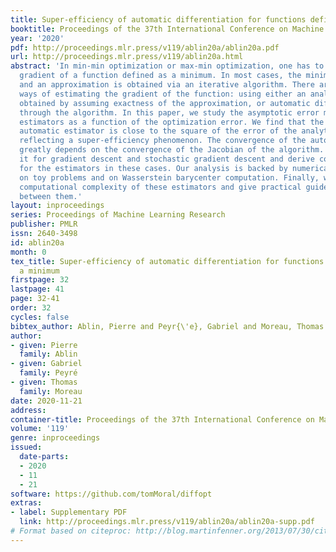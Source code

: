 ```yaml
---
title: Super-efficiency of automatic differentiation for functions defined as a minimum
booktitle: Proceedings of the 37th International Conference on Machine Learning
year: '2020'
pdf: http://proceedings.mlr.press/v119/ablin20a/ablin20a.pdf
url: http://proceedings.mlr.press/v119/ablin20a.html
abstract: 'In min-min optimization or max-min optimization, one has to compute the
  gradient of a function defined as a minimum. In most cases, the minimum has no closed-form,
  and an approximation is obtained via an iterative algorithm. There are two usual
  ways of estimating the gradient of the function: using either an analytic formula
  obtained by assuming exactness of the approximation, or automatic differentiation
  through the algorithm. In this paper, we study the asymptotic error made by these
  estimators as a function of the optimization error. We find that the error of the
  automatic estimator is close to the square of the error of the analytic estimator,
  reflecting a super-efficiency phenomenon. The convergence of the automatic estimator
  greatly depends on the convergence of the Jacobian of the algorithm. We analyze
  it for gradient descent and stochastic gradient descent and derive convergence rates
  for the estimators in these cases. Our analysis is backed by numerical experiments
  on toy problems and on Wasserstein barycenter computation. Finally, we discuss the
  computational complexity of these estimators and give practical guidelines to chose
  between them.'
layout: inproceedings
series: Proceedings of Machine Learning Research
publisher: PMLR
issn: 2640-3498
id: ablin20a
month: 0
tex_title: Super-efficiency of automatic differentiation for functions defined as
  a minimum
firstpage: 32
lastpage: 41
page: 32-41
order: 32
cycles: false
bibtex_author: Ablin, Pierre and Peyr{\'e}, Gabriel and Moreau, Thomas
author:
- given: Pierre
  family: Ablin
- given: Gabriel
  family: Peyré
- given: Thomas
  family: Moreau
date: 2020-11-21
address: 
container-title: Proceedings of the 37th International Conference on Machine Learning
volume: '119'
genre: inproceedings
issued:
  date-parts:
  - 2020
  - 11
  - 21
software: https://github.com/tomMoral/diffopt
extras:
- label: Supplementary PDF
  link: http://proceedings.mlr.press/v119/ablin20a/ablin20a-supp.pdf
# Format based on citeproc: http://blog.martinfenner.org/2013/07/30/citeproc-yaml-for-bibliographies/
---
```

